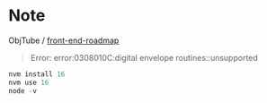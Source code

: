 # Note

ObjTube / [front-end-roadmap](https://github.com/ObjTube/front-end-roadmap)


> Error: error:0308010C:digital envelope routines::unsupported

```js
nvm install 16
nvm use 16
node -v
```